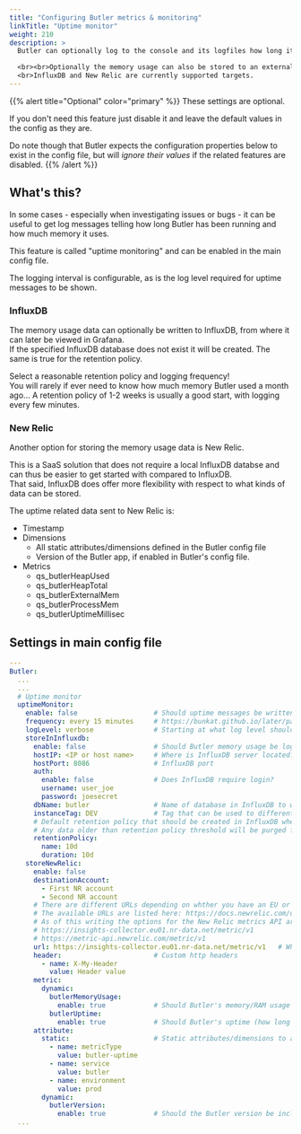 ```yaml
---
title: "Configuring Butler metrics & monitoring"
linkTitle: "Uptime monitor"
weight: 210
description: >
  Butler can optionally log to the console and its logfiles how long it's been running and how much memory it uses. 

  <br><br>Optionally the memory usage can also be stored to an external database for later viewing/alerting in for example a Grafana dashboard.
  <br>InfluxDB and New Relic are currently supported targets.
---
```


{{% alert title="Optional" color="primary" %}}
These settings are optional.

If you don't need this feature just disable it and leave the default values in the config as they are.

Do note though that Butler expects the configuration properties below to exist in the config file, but will *ignore their values* if the related features are disabled.
{{% /alert %}}

## What's this?

In some cases - especially when investigating issues or bugs - it can be useful to get log messages telling how long Butler has been running and how much memory it uses.

This feature is called "uptime monitoring" and can be enabled in the main config file.

The logging interval is configurable, as is the log level required for uptime messages to be shown.

### InfluxDB

The memory usage data can optionally be written to InfluxDB, from where it can later be viewed in Grafana.  
If the specified InfluxDB database does not exist it will be created. The same is true for the retention policy.

Select a reasonable retention policy and logging frequency!  
You will rarely if ever need to know how much memory Butler used a month ago... A retention policy of 1-2 weeks is usually a good start, with logging every few minutes.

### New Relic

Another option for storing the memory usage data is New Relic.

This is a SaaS solution that does not require a local InfluxDB databse and can thus be easier to get started with compared to InfluxDB.  
That said, InfluxDB does offer more flexibility with respect to what kinds of data can be stored.

The uptime related data sent to New Relic is:

- Timestamp
- Dimensions
  - All static attributes/dimensions defined in the Butler config file
  - Version of the Butler app, if enabled in Butler's config file.  
- Metrics
  - qs_butlerHeapUsed
  - qs_butlerHeapTotal
  - qs_butlerExternalMem
  - qs_butlerProcessMem
  - qs_butlerUptimeMillisec

## Settings in main config file

```yaml
---
Butler:
  ...
  ...
  # Uptime monitor
  uptimeMonitor:
    enable: false                   # Should uptime messages be written to the console and log files?
    frequency: every 15 minutes     # https://bunkat.github.io/later/parsers.html
    logLevel: verbose               # Starting at what log level should uptime messages be shown?
    storeInInfluxdb:
      enable: false                 # Should Butler memory usage be logged to InfluxDB?
      hostIP: <IP or host name>     # Where is InfluxDB server located?
      hostPort: 8086                # InfluxDB port
      auth:
        enable: false               # Does InfluxDB require login?
        username: user_joe
        password: joesecret
      dbName: butler                # Name of database in InfluxDB to which Butler's data is written
      instanceTag: DEV              # Tag that can be used to differentiate data from multiple Butler instances
      # Default retention policy that should be created in InfluxDB when Butler creates a new database there. 
      # Any data older than retention policy threshold will be purged from InfluxDB.
      retentionPolicy:
        name: 10d
        duration: 10d
    storeNewRelic:
      enable: false
      destinationAccount:
        - First NR account
        - Second NR account
      # There are different URLs depending on whther you have an EU or US region New Relic account.
      # The available URLs are listed here: https://docs.newrelic.com/docs/accounts/accounts-billing/account-setup/choose-your-data-center/
      # As of this writing the options for the New Relic metrics API are
      # https://insights-collector.eu01.nr-data.net/metric/v1
      # https://metric-api.newrelic.com/metric/v1 
      url: https://insights-collector.eu01.nr-data.net/metric/v1   # Where should uptime data be sent?
      header:                       # Custom http headers
        - name: X-My-Header
          value: Header value
      metric:
        dynamic:
          butlerMemoryUsage:
            enable: true            # Should Butler's memory/RAM usage be sent to New Relic?
          butlerUptime:
            enable: true            # Should Butler's uptime (how long since it was started) be sent to New Relic?
      attribute: 
        static:                     # Static attributes/dimensions to attach to the data sent to New Relic.
          - name: metricType
            value: butler-uptime
          - name: service
            value: butler
          - name: environment
            value: prod
        dynamic:
          butlerVersion: 
            enable: true            # Should the Butler version be included in the data sent to New Relic?
  ...
```
